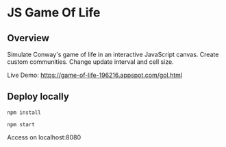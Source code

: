 # JS Game Of Life

## Overview

Simulate Conway's game of life in an interactive JavaScript canvas. Create custom communities. Change update interval and cell size. 

Live Demo: https://game-of-life-196216.appspot.com/gol.html

## Deploy locally

```npm install```

```npm start```

Access on localhost:8080
